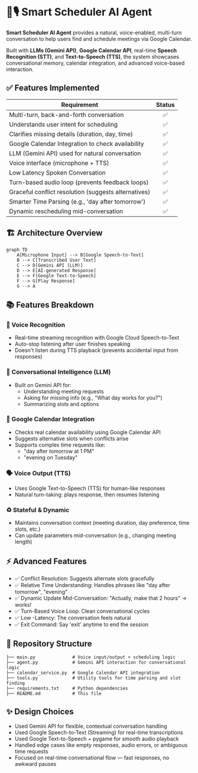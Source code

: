 # 🤖🎙️ Smart Scheduler AI Agent

**Smart Scheduler AI Agent** provides a natural, voice-enabled, multi-turn conversation to help users find and schedule meetings via Google Calendar.

Built with **LLMs (Gemini API)**, **Google Calendar API**, real-time **Speech Recognition (STT)**, and **Text-to-Speech (TTS)**, the system showcases conversational memory, calendar integration, and advanced voice-based interaction.


## ✅ Features Implemented

| Requirement                                         | Status |
| --------------------------------------------------- | :----: |
| Multi-turn, back-and-forth conversation             |   ✅   |
| Understands user intent for scheduling              |   ✅   |
| Clarifies missing details (duration, day, time)     |   ✅   |
| Google Calendar Integration to check availability   |   ✅   |
| LLM (Gemini API) used for natural conversation      |   ✅   |
| Voice interface (microphone + TTS)                  |   ✅   |
| Low Latency Spoken Conversation                     |   ✅   |
| Turn-based audio loop (prevents feedback loops)     |   ✅   |
| Graceful conflict resolution (suggests alternatives)|   ✅   |
| Smarter Time Parsing (e.g., 'day after tomorrow')   |   ✅   |
| Dynamic rescheduling mid-conversation               |   ✅   |



## 🏗️ Architecture Overview

```mermaid
graph TD
    A[Microphone Input] --> B[Google Speech-to-Text]
    B --> C[Transcribed User Text]
    C --> D[Gemini API (LLM)]
    D --> E[AI-generated Response]
    E --> F[Google Text-to-Speech]
    F --> G[Play Response]
    G --> A
```


## 📚 Features Breakdown

### 🎤 Voice Recognition
- Real-time streaming recognition with Google Cloud Speech-to-Text
- Auto-stop listening after user finishes speaking
- Doesn't listen during TTS playback (prevents accidental input from responses)

### 🧠 Conversational Intelligence (LLM)
- Built on Gemini API for:
  - Understanding meeting requests
  - Asking for missing info (e.g., "What day works for you?")
  - Summarizing slots and options

### 📅 Google Calendar Integration
- Checks real calendar availability using Google Calendar API
- Suggests alternative slots when conflicts arise
- Supports complex time requests like:
  - "day after tomorrow at 1 PM"
  - "evening on Tuesday"

### 🗣️ Voice Output (TTS)
- Uses Google Text-to-Speech (TTS) for human-like responses
- Natural turn-taking: plays response, then resumes listening

### ♻️ Stateful & Dynamic
- Maintains conversation context (meeting duration, day preference, time slots, etc.)
- Can update parameters mid-conversation (e.g., changing meeting length)


## ⚡ Advanced Features

- ✅ Conflict Resolution: Suggests alternate slots gracefully
- ✅ Relative Time Understanding: Handles phrases like "day after tomorrow", "evening"
- ✅ Dynamic Update Mid-Conversation: "Actually, make that 2 hours" → works!
- ✅ Turn-Based Voice Loop: Clean conversational cycles
- ✅ Low -Latency: The conversation feels natural
- ✅ Exit Command: Say 'exit' anytime to end the session


## 📂 Repository Structure

```
├── main.py              # Voice input/output + scheduling logic
├── agent.py             # Gemini API interaction for conversational logic
├── calendar_service.py  # Google Calendar API integration
├── tools.py             # Utility tools for time parsing and slot finding
├── requirements.txt     # Python dependencies
├── README.md            # This file
```


## ✨ Design Choices

- Used Gemini API for flexible, contextual conversation handling
- Used Google Speech-to-Text (Streaming) for real-time transcriptions
- Used Google Text-to-Speech + pygame for smooth audio playback
- Handled edge cases like empty responses, audio errors, or ambiguous time requests
- Focused on real-time conversational flow — fast responses, no awkward pauses